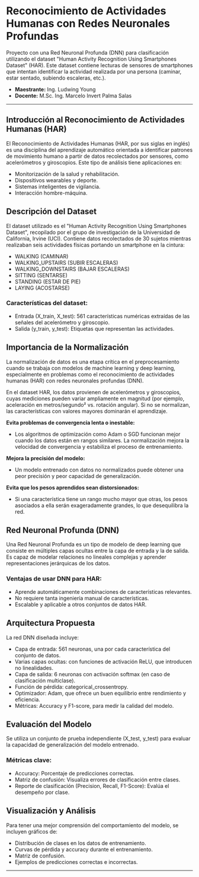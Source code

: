 # Reconocimiento de Actividades Humanas con Redes Neuronales Profundas

Proyecto con una Red Neuronal Profunda (DNN) para clasificación utilizando el dataset "Human Activity Recognition Using Smartphones Dataset" (HAR). 
Este dataset contiene lecturas de sensores de smartphones que intentan identificar la actividad realizada por una persona (caminar, estar sentado, subiendo escaleras, etc.).
- **Maestrante:**   Ing. Ludwing Young  
- **Docente:**      M.Sc. Ing. Marcelo Invert Palma Salas  
---
## Introducción al Reconocimiento de Actividades Humanas (HAR)
El Reconocimiento de Actividades Humanas (HAR, por sus siglas en inglés) es una disciplina del aprendizaje automático orientada a identificar patrones de movimiento humano a partir de datos recolectados por sensores, como acelerómetros y giroscopios. Este tipo de análisis tiene aplicaciones en:
- Monitorización de la salud y rehabilitación.
- Dispositivos wearables y deporte.
- Sistemas inteligentes de vigilancia.
- Interacción hombre-máquina.

## Descripción del Dataset
El dataset utilizado es el "Human Activity Recognition Using Smartphones Dataset", recopilado por el grupo de investigación de la Universidad de California, Irvine (UCI). Contiene datos recolectados de 30 sujetos mientras realizaban seis actividades físicas portando un smartphone en la cintura:
- WALKING (CAMINAR)
- WALKING_UPSTAIRS (SUBIR ESCALERAS)
- WALKING_DOWNSTAIRS (BAJAR ESCALERAS)
- SITTING (SENTARSE)
- STANDING (ESTAR DE PIE)
- LAYING (ACOSTARSE)

### Características del dataset:
- Entrada (X_train, X_test): 561 características numéricas extraídas de las señales del acelerómetro y giroscopio.
- Salida (y_train, y_test): Etiquetas que representan las actividades.

## Importancia de la Normalización
La normalización de datos es una etapa crítica en el preprocesamiento cuando se trabaja con modelos de machine learning y deep learning, especialmente en problemas como el reconocimiento de actividades humanas (HAR) con redes neuronales profundas (DNN).

En el dataset HAR, los datos provienen de acelerómetros y giroscopios, cuyas mediciones pueden variar ampliamente en magnitud (por ejemplo, aceleración en metros/segundo² vs. rotación angular). Si no se normalizan, las características con valores mayores dominarán el aprendizaje.

**Evita problemas de convergencia lenta o inestable:**
- Los algoritmos de optimización como Adam o SGD funcionan mejor cuando los datos están en rangos similares. La normalización mejora la velocidad de convergencia y estabiliza el proceso de entrenamiento.

**Mejora la precisión del modelo:**
- Un modelo entrenado con datos no normalizados puede obtener una peor precisión y peor capacidad de generalización.

**Evita que los pesos aprendidos sean distorsionados:**
- Si una característica tiene un rango mucho mayor que otras, los pesos asociados a ella serán exageradamente grandes, lo que desequilibra la red.

## Red Neuronal Profunda (DNN)
Una Red Neuronal Profunda es un tipo de modelo de deep learning que consiste en múltiples capas ocultas entre la capa de entrada y la de salida. Es capaz de modelar relaciones no lineales complejas y aprender representaciones jerárquicas de los datos.

### Ventajas de usar DNN para HAR:
- Aprende automáticamente combinaciones de características relevantes.
- No requiere tanta ingeniería manual de características.
- Escalable y aplicable a otros conjuntos de datos HAR.

## Arquitectura Propuesta
La red DNN diseñada incluye:
- Capa de entrada: 561 neuronas, una por cada característica del conjunto de datos.
- Varias capas ocultas: con funciones de activación ReLU, que introducen no linealidades.
- Capa de salida: 6 neuronas con activación softmax (en caso de clasificación multiclase).
- Función de pérdida: categorical_crossentropy.
- Optimizador: Adam, que ofrece un buen equilibrio entre rendimiento y eficiencia.
- Métricas: Accuracy y F1-score, para medir la calidad del modelo.

## Evaluación del Modelo
Se utiliza un conjunto de prueba independiente (X_test, y_test) para evaluar la capacidad de generalización del modelo entrenado.

### Métricas clave:
- Accuracy: Porcentaje de predicciones correctas.
- Matriz de confusión: Visualiza errores de clasificación entre clases.
- Reporte de clasificación (Precision, Recall, F1-Score): Evalúa el desempeño por clase.

## Visualización y Análisis
Para tener una mejor comprensión del comportamiento del modelo, se incluyen gráficos de:
- Distribución de clases en los datos de entrenamiento.
- Curvas de pérdida y accuracy durante el entrenamiento.
- Matriz de confusión.
- Ejemplos de predicciones correctas e incorrectas.
---
